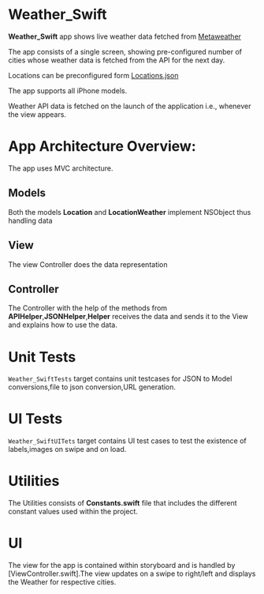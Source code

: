 # Weather_Swift

**Weather_Swift**  app shows live weather data fetched from [Metaweather](https://www.metaweather.com/api/)

The app consists of a single screen, showing pre-configured number of cities whose weather data is fetched from the API for the next day.

Locations can be preconfigured form [Locations.json](https://github.com/PriyankaNBandaru/Weather_Swift/blob/main/Weather_Swift/Locations.json)

The app supports all iPhone models.

Weather API data is fetched on the launch of the application i.e., whenever the view appears.

# App Architecture Overview:

The app uses MVC architecture.

## Models

Both the models **Location** and **LocationWeather** implement NSObject thus handling data

## View

The view Controller does the data representation 

## Controller

The Controller with the help of the methods from **APIHelper**,**JSONHelper**,**Helper** receives the data and sends it to the View and explains how to use the data.

# Unit Tests

`Weather_SwiftTests` target contains unit testcases for JSON to Model conversions,file to json conversion,URL generation.

# UI Tests

`Weather_SwiftUITets` target contains UI test cases to test the existence of labels,images on swipe and on load.

# Utilities

The Utilities consists of **Constants.swift** file that includes the different constant values used within the project.

# UI

The view for the app is contained within storyboard and is handled by  [ViewController.swift].The view updates on a swipe to right/left and displays the Weather for respective cities.





